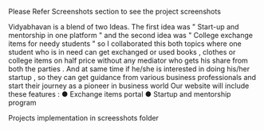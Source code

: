 Please Refer Screenshots section to see the project screenshots

Vidyabhavan is a blend of two Ideas. The first idea was " Start-up and mentorship in one platform " and the second idea was " College exchange items for needy students " so I collaborated this both topics where one student who is in need can get exchanged or used books , clothes or college items on half price without any mediator who gets his share from both the parties . And at same time if he/she is interested in doing his/her startup , so they can get guidance from various business professionals and start their journey as a pioneer in business world Our website will include these features : ● Exchange items portal ● Startup and mentorship program

Projects implementation in screesshots folder
